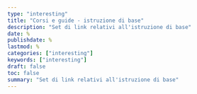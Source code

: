 ```yaml
---
type: "interesting"
title: "Corsi e guide - istruzione di base"
description: "Set di link relativi all'istruzione di base"
date: %
publishdate: %
lastmod: %
categories: ["interesting"]
keywords: ["interesting"]
draft: false
toc: false
summary: "Set di link relativi all'istruzione di base"
---
```


<!-- markdownlint-disable MD012 -->

